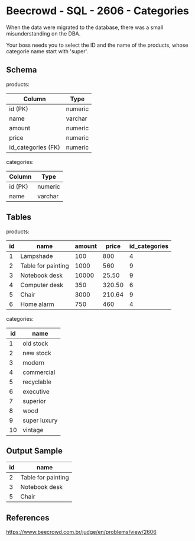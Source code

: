 # Beecrowd - SQL - 2606 - Categories

When the data were migrated to the database, there was a small misunderstanding on the DBA.

Your boss needs you to select the ID and the name of the products, whose categorie name start with 'super'.

## Schema
products:

| Column             | Type    |
|--------------------|---------|
| id (PK)            | numeric |
| name               | varchar |
| amount             | numeric |
| price              | numeric |
| id_categories (FK) | numeric |


categories:

| Column  | Type    |
|---------|---------|
| id (PK) | numeric |
| name    | varchar |



## Tables
products:

| id | name               | amount | price  | id_categories |
|----|--------------------|--------|--------|---------------|
| 1  | Lampshade          | 100    | 800    | 4             |
| 2  | Table for painting | 1000   | 560    | 9             |
| 3  | Notebook desk      | 10000  | 25.50  | 9             |
| 4  | Computer desk      | 350    | 320.50 | 6             |
| 5  | Chair              | 3000   | 210.64 | 9             |
| 6  | Home alarm         | 750    | 460    | 4             |


categories:

| id  | name         |
|-----|--------------|
| 1   | old stock    |
| 2   | new stock    |
| 3   | modern       |
| 4   | commercial   |
| 5   | recyclable   |
| 6   | executive    |
| 7   | superior     |
| 8   | wood         |
| 9   | super luxury |
| 10  | vintage      |


## Output Sample

| id  | name               |
|-----|--------------------|
| 2   | Table for painting |
| 3   | Notebook desk      |
| 5   | Chair              |



## References
https://www.beecrowd.com.br/judge/en/problems/view/2606